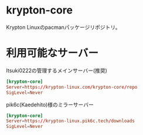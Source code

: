# krypton-core

Krypton Linuxのpacmanパッケージリポジトリ。

# 利用可能なサーバー

Itsuki0222の管理するメインサーバー(推奨)

```pacman.conf
[krypton-core]
Server=https://krypton-linux.com/krypton-core/repo
SigLevel=Never
```

pik6c(Kaedehito)様のミラーサーバー

```pacman.conf
[krypton-core]
Server=https://krypton-linux.pik6c.tech/downloads
SigLevel=Never
```
